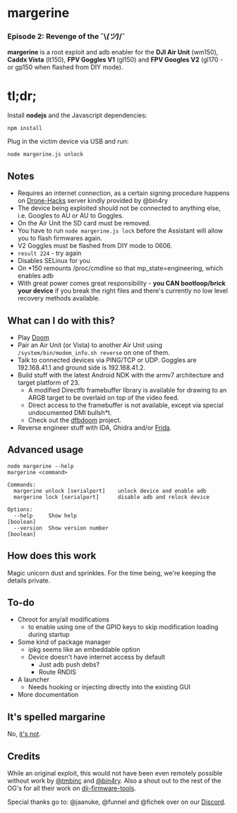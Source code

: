 # margerine
### Episode 2: Revenge of the ¯\\_(ツ)_/¯

**margerine** is a root exploit and adb enabler for the **DJI Air Unit** (wm150), **Caddx Vista** (lt150), **FPV Goggles V1** (gl150) and **FPV Googles V2** (gl170 - or gp150 when flashed from DIY mode).

# tl;dr;
Install **nodejs** and the Javascript dependencies:

    npm install
Plug in the victim device via USB and run:

    node margerine.js unlock

## Notes
 - Requires an internet connection, as a certain signing procedure happens on [Drone-Hacks](https://drone-hacks.com/) server kindly provided by @bin4ry
 - The device being exploited should not be connected to anything else, i.e. Googles to AU or AU to Goggles.
 - On the Air Unit the SD card must be removed.
 - You have to run `node margerine.js lock` before the Assistant will allow you to flash firmwares again.
 - V2 Goggles must be flashed from DIY mode to 0606.
 - `result 224` - try again
 - Disables SELinux for you
 - On *150 remounts /proc/cmdline so that mp_state=engineering, which enables adb
 - With great power comes great responsibility - **you CAN bootloop/brick your device** if you break the right files and there's currently no low level recovery methods available. 

## What can I do with this?

 - Play [Doom](https://github.com/fpv-wtf/dfbdoom)
 - Pair an Air Unit (or Vista) to another Air Unit using `/system/bin/modem_info.sh reverse` on one of them.
 - Talk to connected devices via PING/TCP or UDP. Goggles are 192.168.41.1 and ground side is 192.168.41.2.
 - Build stuff with the latest Android NDK with the armv7 architecture and target platform of 23. 
    - A modified Directfb framebuffer library is available for drawing to an ARGB target to be overlaid on top of the video feed.
    - Direct access to the framebuffer is not available, except via special undocumented DMI bullsh*t. 
    - Check out the [dfbdoom](https://github.com/fpv-wtf/dfbdoom/tree/main/jni) project. 
 - Reverse engineer stuff with IDA, Ghidra and/or [Frida](https://github.com/fpv-wtf/frida-core).

## Advanced usage

    node margerine --help
    margerine <command>
    
    Commands:
      margerine unlock [serialport]    unlock device and enable adb
      margerine lock [serialport]      disable adb and relock device
    
    Options:
      --help     Show help                                                 [boolean]
      --version  Show version number                                       [boolean]

## How does this work

Magic unicorn dust and sprinkles. For the time being, we're keeping the details private.

## To-do

- Chroot for any/all modifications
	-  to enable using one of the GPIO keys to skip modification loading during startup
- Some kind of package manager
	- ipkg seems like an embeddable option
	- Device doesn't have internet access by default
		- Just adb push debs?
		- Route RNDIS
- A launcher
	- Needs hooking or injecting directly into the existing GUI
- More documentation

## It's spelled margarine

No, [it's not](https://www.youtube.com/watch?v=2z_gi6AniEo).

## Credits
While an original exploit, this would not have been even remotely possible without work by [@tmbinc](https://twitter.com/tmbinc) and [@bin4ry](https://drone-hacks.com/). Also a shout out to the rest of the OG's for all their work on [dji-firmware-tools](https://github.com/o-gs/dji-firmware-tools).

Special thanks go to: @jaanuke, @funnel and @fichek over on our [Discord](https://discord.gg/3rpnBBJKtU).

